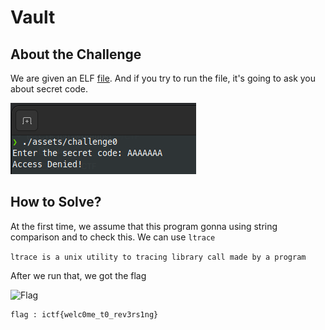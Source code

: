 # Vault
> 

## About the Challenge
We are given an ELF [file]('assets/challenge0'). 
And if you try to run the file, it's going to ask you about secret code.

![Run App](assets/image1.png)


## How to Solve?
At the first time, we assume that this program gonna using string comparison 
and to check this. We can use ```ltrace```

```ltrace is a unix utility to tracing library call made by a program```

After we run that, we got the flag

![Flag](assets/image2.png)

```text
flag : ictf{welc0me_t0_rev3rs1ng}
```



